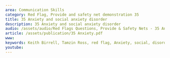 ```yaml
---
area: Communication Skills
category: Red Flag, Provide and safety net demonstration 35
title: 35 Anxiety and social anxiety disorder
description: 35 Anxiety and social anxiety disorder
audio: /assets/audio/Red Flags Questions, Provide & Safety Nets - 35 Anxiety and social anxiety disorder - MQ.mp3
article: /assets/publication/35 Anxiety.pdf
www: 
keywords: Keith Birrell, Tamzin Ross, red flag, Anxiety, social, disorder
youtube: 
--- 
```

